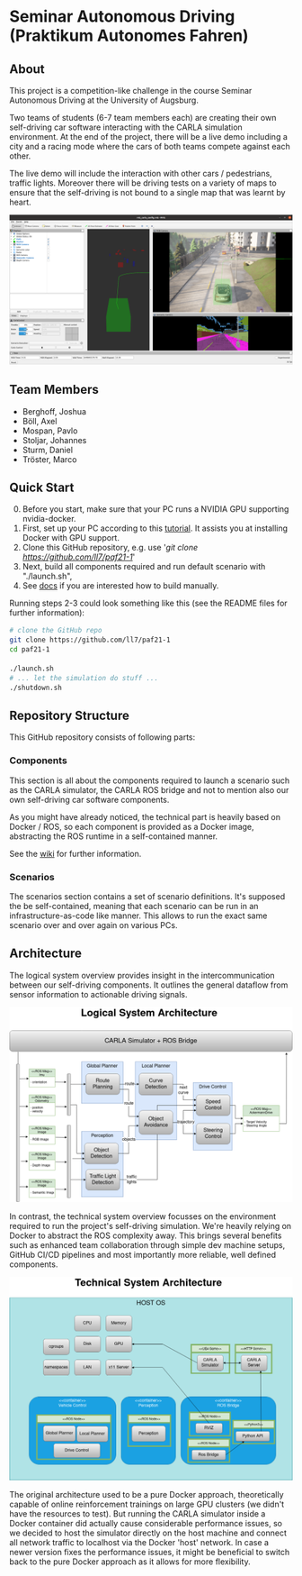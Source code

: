 
# Seminar Autonomous Driving (**P**raktikum **A**utonomes **F**ahren)

## About
This project is a competition-like challenge in the course Seminar Autonomous Driving
at the University of Augsburg.

Two teams of students (6-7 team members each) are creating their own self-driving car
software interacting with the CARLA simulation environment. At the end of the project,
there will be a live demo including a city and a racing mode where the cars of both
teams compete against each other.

The live demo will include the interaction with other cars / pedestrians, traffic lights.
Moreover there will be driving tests on a variety of maps to ensure that the self-driving
is not bound to a single map that was learnt by heart.

![](./imgs/rviz_simulator_sceenshot.png)

## Team Members
- Berghoff, Joshua
- Böll, Axel
- Mospan, Pavlo
- Stoljar, Johannes
- Sturm, Daniel
- Tröster, Marco

## Quick Start
0. Before you start, make sure that your PC runs a NVIDIA GPU supporting nvidia-docker.
1. First, set up your PC according to this
   [tutorial](https://github.com/ll7/paf21-1/wiki/Development-Machine-Setup-(NVIDIA-Docker)).
   It assists you at installing Docker with GPU support.
2. Clone this GitHub repository, e.g. use '*git clone https://github.com/ll7/paf21-1*'
3. Next, build all components required and run default scenario with "./launch.sh", 
4. See [docs](./components/README.md) if you are interested how to build manually. 

Running steps 2-3 could look something like this (see the README files for further information):

```sh
# clone the GitHub repo
git clone https://github.com/ll7/paf21-1
cd paf21-1

./launch.sh
# ... let the simulation do stuff ...
./shutdown.sh
```

## Repository Structure
This GitHub repository consists of following parts:

### Components
This section is all about the components required to launch a scenario such as the CARLA simulator,
the CARLA ROS bridge and not to mention also our own self-driving car software components.

As you might have already noticed, the technical part is heavily based on Docker / ROS, so each
component is provided as a Docker image, abstracting the ROS runtime in a self-contained manner.

See the [wiki](https://github.com/ll7/paf21-1/wiki/Architecture-Models) for further information.

### Scenarios
The scenarios section contains a set of scenario definitions. It's supposed the be self-contained,
meaning that each scenario can be run in an infrastructure-as-code like manner. This allows to run
the exact same scenario over and over again on various PCs.

## Architecture
The logical system overview provides insight in the intercommunication between our self-driving
components. It outlines the general dataflow from sensor information to actionable driving signals.

![](./imgs/PAF_Architecture_Logical_(components).drawio.png)

In contrast, the technical system overview focusses on the environment required to run the project's
self-driving simulation. We're heavily relying on Docker to abstract the ROS complexity away.
This brings several benefits such as enhanced team collaboration through simple dev machine setups,
GitHub CI/CD pipelines and most importantly more reliable, well defined components.

![](./imgs/PAF_Architecture_Technical_(adjusted).drawio.png)

The original architecture used to be a pure Docker approach, theoretically capable of online reinforcement
trainings on large GPU clusters (we didn't have the resources to test). But running the CARLA simulator
inside a Docker container did actually cause considerable performance issues, so we decided to host the
simulator directly on the host machine and connect all network traffic to localhost via the Docker 'host' network.
In case a newer version fixes the performance issues, it might be beneficial to switch back to the pure
Docker approach as it allows for more flexibility.
